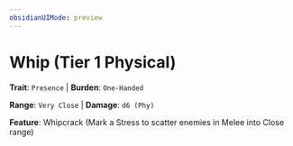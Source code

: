 ```yaml
---
obsidianUIMode: preview
---
```

# Whip (Tier 1 Physical)

**Trait**: `Presence` | **Burden**: `One-Handed`

**Range**: `Very Close` | **Damage**: `d6 (Phy)`

**Feature**: Whipcrack (Mark a Stress to scatter enemies in Melee into Close range)
